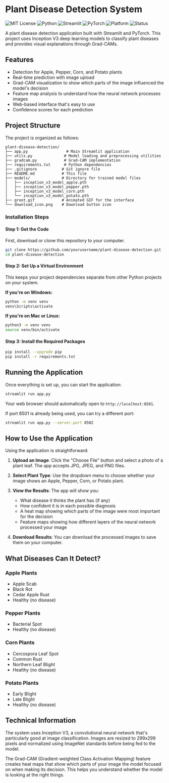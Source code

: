 # Plant Disease Detection System

![MIT License](https://img.shields.io/badge/License-MIT-green.svg)
![Python](https://img.shields.io/badge/Python-3.8%2B-blue.svg)
![Streamlit](https://img.shields.io/badge/Built%20with-Streamlit-ff4b4b)
![PyTorch](https://img.shields.io/badge/Framework-PyTorch-red)
![Platform](https://img.shields.io/badge/Platform-Web%20App-lightgrey)
![Status](https://img.shields.io/badge/Status-Active-brightgreen)

A plant disease detection application built with Streamlit and PyTorch. This project uses Inception V3 deep learning models to classify plant diseases and provides visual explanations through Grad-CAMs.

## Features

- Detection for Apple, Pepper, Corn, and Potato plants
- Real-time prediction with image upload
- Grad-CAM visualization to show which parts of the image influenced the model's decision
- Feature map analysis to understand how the neural network processes images
- Web-based interface that's easy to use
- Confidence scores for each prediction

## Project Structure

The project is organized as follows:

```
plant-disease-detection/
├── app.py                 # Main Streamlit application
├── utils.py              # Model loading and preprocessing utilities
├── gradcam.py            # Grad-CAM implementation
├── requirements.txt      # Python dependencies
├── .gitignore           # Git ignore file
├── README.md            # This file
├── models/              # Directory for trained model files
│   ├── inception_v3_model_apple.pth
│   ├── inception_v3_model_pepper.pth
│   ├── inception_v3_model_corn.pth
│   └── inception_v3_model_potato.pth
├── groot.gif            # Animated GIF for the interface
└── download_icon.png    # Download button icon
```

### Installation Steps

#### Step 1: Get the Code

First, download or clone this repository to your computer.

```bash
git clone https://github.com/yourusername/plant-disease-detection.git
cd plant-disease-detection
```

#### Step 2: Set Up a Virtual Environment

This keeps your project dependencies separate from other Python projects on your system.

**If you're on Windows:**
```bash
python -m venv venv
venv\Scripts\activate
```

**If you're on Mac or Linux:**
```bash
python3 -m venv venv
source venv/bin/activate
```

#### Step 3: Install the Required Packages

```bash
pip install --upgrade pip
pip install -r requirements.txt
```

## Running the Application

Once everything is set up, you can start the application:

```bash
streamlit run app.py
```

Your web browser should automatically open to `http://localhost:8501`.

If port 8501 is already being used, you can try a different port:

```bash
streamlit run app.py --server.port 8502
```

## How to Use the Application

Using the application is straightforward:

1. **Upload an Image**: Click the "Choose File" button and select a photo of a plant leaf. The app accepts JPG, JPEG, and PNG files.

2. **Select Plant Type**: Use the dropdown menu to choose whether your image shows an Apple, Pepper, Corn, or Potato plant.

3. **View the Results**: The app will show you:
   - What disease it thinks the plant has (if any)
   - How confident it is in each possible diagnosis
   - A heat map showing which parts of the image were most important for the decision
   - Feature maps showing how different layers of the neural network processed your image

4. **Download Results**: You can download the processed images to save them on your computer.

## What Diseases Can It Detect?

### Apple Plants
- Apple Scab
- Black Rot
- Cedar Apple Rust
- Healthy (no disease)

### Pepper Plants
- Bacterial Spot
- Healthy (no disease)

### Corn Plants
- Cercospora Leaf Spot
- Common Rust
- Northern Leaf Blight
- Healthy (no disease)

### Potato Plants
- Early Blight
- Late Blight
- Healthy (no disease)

## Technical Information

The system uses Inception V3, a convolutional neural network that's particularly good at image classification. Images are resized to 299x299 pixels and normalized using ImageNet standards before being fed to the model.

The Grad-CAM (Gradient-weighted Class Activation Mapping) feature creates heat maps that show which parts of your image the model focused on when making its decision. This helps you understand whether the model is looking at the right things.
